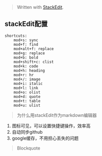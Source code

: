 


> Written with [StackEdit](https://stackedit.io/).

## stackEdit配置

    shortcuts:  
		mod+s: sync  
		mod+f: find  
		mod+alt+f: replace  
		mod+g: replace  
		mod+b: bold  
		mod+shift+c: clist  
		mod+k: code  
		mod+h: heading  
		mod+r: hr  
		mod+/: image  
		mod+i: italic  
		mod+l: link  
		mod+o: olist  
		mod+d: quote  
		mod+t: table  
		mod+u: ulist

> 为什么用stackEdit作为markdown编辑器

 1. 图标可见，可以设置快捷键操作，效率高
 2. 自动同步github
 3. google缓存，不用担心丢失的问题

> Blockquote

<!--stackedit_data:
eyJoaXN0b3J5IjpbMjg2OTM1ODU1XX0=
-->